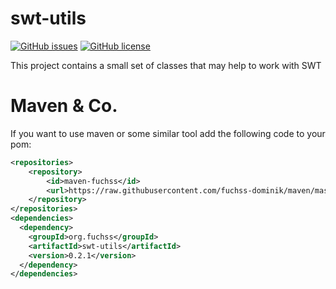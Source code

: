 # swt-utils
[![GitHub issues](https://img.shields.io/github/issues/fuchss-dominik/swt-utils.svg?style=square)](https://github.com/fuchss-dominik/swt-utils/issues)
[![GitHub license](https://img.shields.io/badge/license-MIT-blue.svg?style=square)](https://github.com/fuchss-dominik/swt-utils/blob/master/LICENCE.md)

This project contains a small set of classes that may help to work with SWT

# Maven & Co.
If you want to use maven or some similar tool add the following code to your pom:
```xml
<repositories>
	<repository>
		<id>maven-fuchss</id>
		<url>https://raw.githubusercontent.com/fuchss-dominik/maven/master</url>
	</repository>
</repositories>
<dependencies>
  <dependency>
    <groupId>org.fuchss</groupId>
    <artifactId>swt-utils</artifactId>
    <version>0.2.1</version>
  </dependency>
</dependencies>
```
